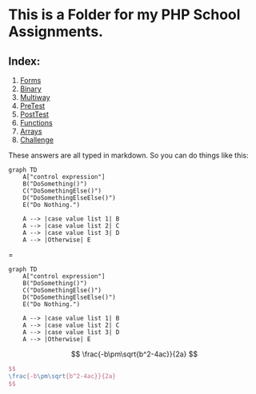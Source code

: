 # This is a Folder for my PHP School Assignments.

## Index:
1. [Forms](1forms/) 
2. [Binary](2binary/) 
3. [Multiway](3multiway/) 
4. [PreTest](4pretest/) 
5. [PostTest](5posttest/) 
6. [Functions](6functions/) 
7. [Arrays](7arrays/) 
8. [Challenge](8challenge/) 

These answers are all typed in markdown. So you can do things like this:

```mermaid
graph TD
	A["control expression"]
	B("DoSomething()")
	C("DoSomethingElse()")
	D("DoSomethingElseElse()")
	E("Do Nothing.")
	
	A --> |case value list 1| B
	A --> |case value list 2| C
	A --> |case value list 3| D
	A --> |Otherwise| E
```
=

```
graph TD
	A["control expression"]
	B("DoSomething()")
	C("DoSomethingElse()")
	D("DoSomethingElseElse()")
	E("Do Nothing.")
	
	A --> |case value list 1| B
	A --> |case value list 2| C
	A --> |case value list 3| D
	A --> |Otherwise| E
```

$$
\frac{-b\pm\sqrt{b^2-4ac}}{2a}
$$
``` tex
$$
\frac{-b\pm\sqrt{b^2-4ac}}{2a}
$$
```



​	